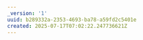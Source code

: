 ```yaml
---
_version: '1'
uuid: b289332a-2353-4693-ba78-a59fd2c5401e
created: 2025-07-17T07:02:22.247736621Z
---
```


